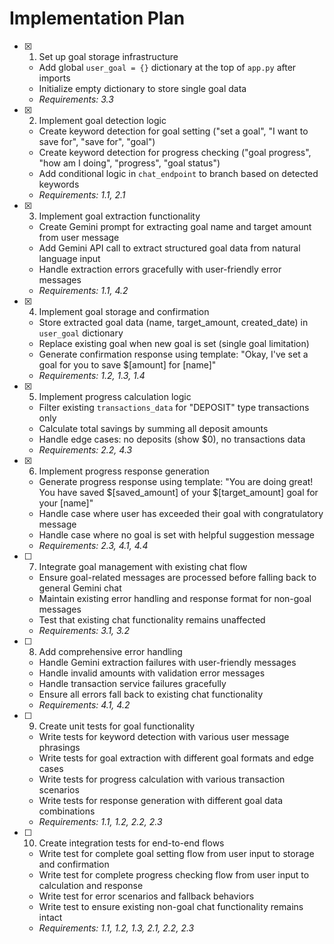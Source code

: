 # Implementation Plan

- [x] 1. Set up goal storage infrastructure





  - Add global `user_goal = {}` dictionary at the top of `app.py` after imports
  - Initialize empty dictionary to store single goal data
  - _Requirements: 3.3_

- [x] 2. Implement goal detection logic





  - Create keyword detection for goal setting ("set a goal", "I want to save for", "save for", "goal")
  - Create keyword detection for progress checking ("goal progress", "how am I doing", "progress", "goal status")
  - Add conditional logic in `chat_endpoint` to branch based on detected keywords
  - _Requirements: 1.1, 2.1_

- [x] 3. Implement goal extraction functionality





  - Create Gemini prompt for extracting goal name and target amount from user message
  - Add Gemini API call to extract structured goal data from natural language input
  - Handle extraction errors gracefully with user-friendly error messages
  - _Requirements: 1.1, 4.2_

- [x] 4. Implement goal storage and confirmation





  - Store extracted goal data (name, target_amount, created_date) in `user_goal` dictionary
  - Replace existing goal when new goal is set (single goal limitation)
  - Generate confirmation response using template: "Okay, I've set a goal for you to save $[amount] for [name]"
  - _Requirements: 1.2, 1.3, 1.4_

- [x] 5. Implement progress calculation logic





  - Filter existing `transactions_data` for "DEPOSIT" type transactions only
  - Calculate total savings by summing all deposit amounts
  - Handle edge cases: no deposits (show $0), no transactions data
  - _Requirements: 2.2, 4.3_

- [x] 6. Implement progress response generation





  - Generate progress response using template: "You are doing great! You have saved $[saved_amount] of your $[target_amount] goal for your [name]"
  - Handle case where user has exceeded their goal with congratulatory message
  - Handle case where no goal is set with helpful suggestion message
  - _Requirements: 2.3, 4.1, 4.4_

- [ ] 7. Integrate goal management with existing chat flow
  - Ensure goal-related messages are processed before falling back to general Gemini chat
  - Maintain existing error handling and response format for non-goal messages
  - Test that existing chat functionality remains unaffected
  - _Requirements: 3.1, 3.2_

- [ ] 8. Add comprehensive error handling
  - Handle Gemini extraction failures with user-friendly messages
  - Handle invalid amounts with validation error messages
  - Handle transaction service failures gracefully
  - Ensure all errors fall back to existing chat functionality
  - _Requirements: 4.1, 4.2_

- [ ] 9. Create unit tests for goal functionality
  - Write tests for keyword detection with various user message phrasings
  - Write tests for goal extraction with different goal formats and edge cases
  - Write tests for progress calculation with various transaction scenarios
  - Write tests for response generation with different goal data combinations
  - _Requirements: 1.1, 1.2, 2.2, 2.3_

- [ ] 10. Create integration tests for end-to-end flows
  - Write test for complete goal setting flow from user input to storage and confirmation
  - Write test for complete progress checking flow from user input to calculation and response
  - Write test for error scenarios and fallback behaviors
  - Write test to ensure existing non-goal chat functionality remains intact
  - _Requirements: 1.1, 1.2, 1.3, 2.1, 2.2, 2.3_